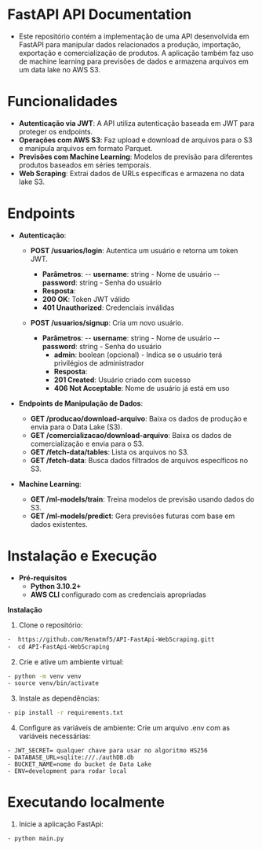 # FastAPI API Documentation

- Este repositório contém a implementação de uma API desenvolvida em FastAPI para manipular dados relacionados a produção, importação, exportação e comercialização de produtos. A aplicação também faz uso de machine learning para previsões de dados e armazena arquivos em um data lake no AWS S3.

# Funcionalidades

- **Autenticação via JWT**: A API utiliza autenticação baseada em JWT para proteger os endpoints.
- **Operações com AWS S3**: Faz upload e download de arquivos para o S3 e manipula arquivos em formato Parquet.
- **Previsões com Machine Learning**: Modelos de previsão para diferentes produtos baseados em séries temporais.
- **Web Scraping**: Extrai dados de URLs específicas e armazena no data lake S3.

# Endpoints

- **Autenticação**: 
  - **POST /usuarios/login**: Autentica um usuário e retorna um token JWT.
    - **Parâmetros**:
      -- **username**: string - Nome de usuário
      -- **password**: string - Senha do usuário
    - **Resposta**: 
     - **200 OK**: Token JWT válido
     - **401 Unauthorized**: Credenciais inválidas

  - **POST /usuarios/signup**: Cria um novo usuário.
    - **Parâmetros**:
        -- **username**: string - Nome de usuário
        -- **password**: string - Senha do usuário
        - **admin**: boolean (opcional) - Indica se o usuário terá privilégios de administrador
      - **Resposta**: 
      - **201 Created**: Usuário criado com sucesso
      - **406 Not Acceptable**: Nome de usuário já está em uso

- **Endpoints de Manipulação de Dados**:
  - **GET /producao/download-arquivo**: Baixa os dados de produção e envia para o Data Lake (S3).
  - **GET /comercializacao/download-arquivo**: Baixa os dados de comercialização e envia para o S3.
  - **GET /fetch-data/tables**: Lista os arquivos no S3.
  - **GET /fetch-data**: Busca dados filtrados de arquivos específicos no S3.

- **Machine Learning**:
  - **GET /ml-models/train**: Treina modelos de previsão usando dados do S3.
  - **GET /ml-models/predict**: Gera previsões futuras com base em dados existentes.

# Instalação e Execução

- **Pré-requisitos**
  - **Python 3.10.2+**
  - **AWS CLI** configurado com as credenciais apropriadas

**Instalação**
1. Clone o repositório:
```bash
-  https://github.com/Renatmf5/API-FastApi-WebScraping.gitt
-  cd API-FastApi-WebScraping
```
2. Crie e ative um ambiente virtual:
```bash
- python -m venv venv
- source venv/bin/activate
```
3. Instale as dependências:
```bash
- pip install -r requirements.txt
```

4. Configure as variáveis de ambiente: Crie um arquivo .env com as variáveis necessárias:
```env
- JWT_SECRET= qualquer chave para usar no algoritmo HS256
- DATABASE_URL=sqlite:///./authDB.db
- BUCKET_NAME=nome do bucket de Data Lake
- ENV=development para rodar local
```

# Executando localmente

1. Inicie a aplicação FastApi:
```bash
- python main.py
```